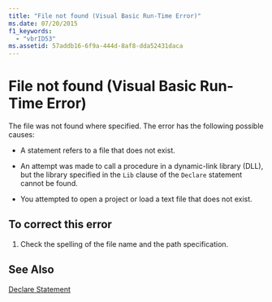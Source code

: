 ```yaml
---
title: "File not found (Visual Basic Run-Time Error)"
ms.date: 07/20/2015
f1_keywords: 
  - "vbrID53"
ms.assetid: 57addb16-6f9a-444d-8af8-dda52431daca
---
```

# File not found (Visual Basic Run-Time Error)
The file was not found where specified. The error has the following possible causes:  
  
- A statement refers to a file that does not exist.  
  
- An attempt was made to call a procedure in a dynamic-link library (DLL), but the library specified in the `Lib` clause of the `Declare` statement cannot be found.  
  
- You attempted to open a project or load a text file that does not exist.  
  
## To correct this error  
  
1. Check the spelling of the file name and the path specification.  
  
## See Also  
 [Declare Statement](../../../visual-basic/language-reference/statements/declare-statement.md)
